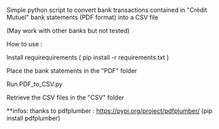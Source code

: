 Simple python script to convert bank transactions contained in "Crédit Mutuel" bank statements (PDF format) into a CSV file

(May work with other banks but not tested)

How to use :

Install requirequirements ( pip install -r requirements.txt )

Place the bank statements in the "PDF" folder

Run PDF_to_CSV.py

Retrieve the CSV files in the "CSV" folder



**infos:
    thanks to pdfplumber :
    https://pypi.org/project/pdfplumber/
    (pip install pdfplumber)
